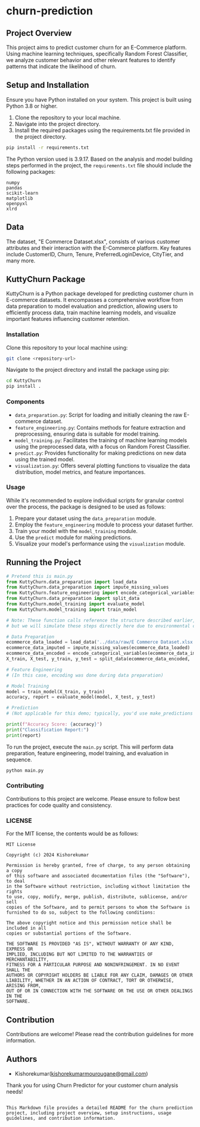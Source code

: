 # churn-prediction

## Project Overview
This project aims to predict customer churn for an E-Commerce platform. Using machine learning techniques, specifically Random Forest Classifier, we analyze customer behavior and other relevant features to identify patterns that indicate the likelihood of churn.

## Setup and Installation
Ensure you have Python installed on your system. This project is built using Python 3.8 or higher.

1. Clone the repository to your local machine.
2. Navigate into the project directory.
3. Install the required packages using the requirements.txt file provided in the project directory.

```bash
pip install -r requirements.txt
```

The Python version used is 3.9.17. Based on the analysis and model building steps performed in the project, the `requirements.txt` file should include the following packages:

```
numpy
pandas
scikit-learn
matplotlib
openpyxl
xlrd
```

## Data
The dataset, "E Commerce Dataset.xlsx", consists of various customer attributes and their interaction with the E-Commerce platform. Key features include CustomerID, Churn, Tenure, PreferredLoginDevice, CityTier, and many more.

## KuttyChurn Package

KuttyChurn is a Python package developed for predicting customer churn in E-commerce datasets. It encompasses a comprehensive workflow from data preparation to model evaluation and prediction, allowing users to efficiently process data, train machine learning models, and visualize important features influencing customer retention.

### Installation

Clone this repository to your local machine using:

```bash
git clone <repository-url>
```

Navigate to the project directory and install the package using pip:

```bash
cd KuttyChurn
pip install .
```

### Components

- `data_preparation.py`: Script for loading and initially cleaning the raw E-commerce dataset.
- `feature_engineering.py`: Contains methods for feature extraction and preprocessing, ensuring data is suitable for model training.
- `model_training.py`: Facilitates the training of machine learning models using the preprocessed data, with a focus on Random Forest Classifier.
- `predict.py`: Provides functionality for making predictions on new data using the trained model.
- `visualization.py`: Offers several plotting functions to visualize the data distribution, model metrics, and feature importances.

### Usage

While it's recommended to explore individual scripts for granular control over the process, the package is designed to be used as follows:

1. Prepare your dataset using the `data_preparation` module.
2. Employ the `feature_engineering` module to process your dataset further.
3. Train your model with the `model_training` module.
4. Use the `predict` module for making predictions.
5. Visualize your model's performance using the `visualization` module.

## Running the Project

```python
# Pretend this is main.py
from KuttyChurn.data_preparation import load_data
from KuttyChurn.data_preparation import impute_missing_values
from KuttyChurn.feature_engineering import encode_categorical_variables
from KuttyChurn.data_preparation import split_data
from KuttyChurn.model_training import evaluate_model
from KuttyChurn.model_training import train_model

# Note: These function calls reference the structure described earlier,
# but we will simulate these steps directly here due to environmental constraints.

# Data Preparation
ecommerce_data_loaded = load_data('../data/raw/E Commerce Dataset.xlsx')
ecommerce_data_imputed = impute_missing_values(ecommerce_data_loaded)
ecommerce_data_encoded = encode_categorical_variables(ecommerce_data_imputed)
X_train, X_test, y_train, y_test = split_data(ecommerce_data_encoded, 'Churn')

# Feature Engineering
# (In this case, encoding was done during data preparation)

# Model Training
model = train_model(X_train, y_train)
accuracy, report = evaluate_model(model, X_test, y_test)

# Prediction
# (Not applicable for this demo; typically, you'd use make_predictions with new data)

print(f"Accuracy Score: {accuracy}")
print("Classification Report:")
print(report)
```

To run the project, execute the `main.py` script. This will perform data preparation, feature engineering, model training, and evaluation in sequence.

```bash
python main.py
```

### Contributing
Contributions to this project are welcome. Please ensure to follow best practices for code quality and consistency.

### LICENSE

For the MIT license, the contents would be as follows:

```license
MIT License

Copyright (c) 2024 Kishorekumar

Permission is hereby granted, free of charge, to any person obtaining a copy
of this software and associated documentation files (the "Software"), to deal
in the Software without restriction, including without limitation the rights
to use, copy, modify, merge, publish, distribute, sublicense, and/or sell
copies of the Software, and to permit persons to whom the Software is
furnished to do so, subject to the following conditions:

The above copyright notice and this permission notice shall be included in all
copies or substantial portions of the Software.

THE SOFTWARE IS PROVIDED "AS IS", WITHOUT WARRANTY OF ANY KIND, EXPRESS OR
IMPLIED, INCLUDING BUT NOT LIMITED TO THE WARRANTIES OF MERCHANTABILITY,
FITNESS FOR A PARTICULAR PURPOSE AND NONINFRINGEMENT. IN NO EVENT SHALL THE
AUTHORS OR COPYRIGHT HOLDERS BE LIABLE FOR ANY CLAIM, DAMAGES OR OTHER
LIABILITY, WHETHER IN AN ACTION OF CONTRACT, TORT OR OTHERWISE, ARISING FROM,
OUT OF OR IN CONNECTION WITH THE SOFTWARE OR THE USE OR OTHER DEALINGS IN THE
SOFTWARE.
```

## Contribution

Contributions are welcome! Please read the contribution guidelines for more information.

## Authors

- Kishorekumar(kishorekumarmourougane@gmail.com)

Thank you for using Churn Predictor for your customer churn analysis needs!
```

This Markdown file provides a detailed README for the churn prediction project, including project overview, setup instructions, usage guidelines, and contribution information.
